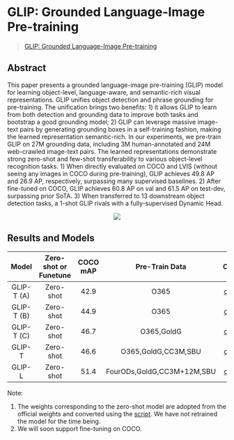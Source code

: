 # GLIP: Grounded Language-Image Pre-training  

> [GLIP: Grounded Language-Image Pre-training](https://arxiv.org/abs/2112.03857)

<!-- [ALGORITHM] -->

## Abstract

This paper presents a grounded language-image pre-training (GLIP) model for learning object-level, language-aware, and semantic-rich visual representations. GLIP unifies object detection and phrase grounding for pre-training. The unification brings two benefits: 1) it allows GLIP to learn from both detection and grounding data to improve both tasks and bootstrap a good grounding model; 2) GLIP can leverage massive image-text pairs by generating grounding boxes in a self-training fashion, making the learned representation semantic-rich. In our experiments, we pre-train GLIP on 27M grounding data, including 3M human-annotated and 24M web-crawled image-text pairs. The learned representations demonstrate strong zero-shot and few-shot transferability to various object-level recognition tasks. 1) When directly evaluated on COCO and LVIS (without seeing any images in COCO during pre-training), GLIP achieves 49.8 AP and 26.9 AP, respectively, surpassing many supervised baselines. 2) After fine-tuned on COCO, GLIP achieves 60.8 AP on val and 61.5 AP on test-dev, surpassing prior SoTA. 3) When transferred to 13 downstream object detection tasks, a 1-shot GLIP rivals with a fully-supervised Dynamic Head.

<div align=center>
<img src="https://github.com/open-mmlab/mmyolo/assets/17425982/b87228d7-f000-4a5d-b103-fe535984417a"/>
</div>

## Results and Models

|   Model    | Zero-shot or Funetune | COCO mAP |       Pre-Train Data       |                           Config                           |  Download  |
|:----------:|:---------------------:|:--------:|:--------------------------:|:----------------------------------------------------------:|:----------:| 
| GLIP-T (A) |       Zero-shot       |   42.9   |            O365            | [config](glip_atss_swin-t_a_fpn_dyhead_pretrain_obj365.py) | [model]() |
| GLIP-T (B) |       Zero-shot       |   44.9   |            O365            | [config](glip_atss_swin-t_b_fpn_dyhead_pretrain_obj365.py) | [model]() |
| GLIP-T (C) |       Zero-shot       |   46.7   |         O365,GoldG         |                         [config]()                         | [model]() |
|   GLIP-T   |       Zero-shot       |   46.6   |    O365,GoldG,CC3M,SBU     |                         [config]()                         | [model]() |
|   GLIP-L   |       Zero-shot       |   51.4   | FourODs,GoldG,CC3M+12M,SBU |                         [config](glip_atss_swin-l_fpn_dyhead_pretrain_mixeddata.py)                         | [model]() |

Note: 

1. The weights corresponding to the zero-shot model are adopted from the official weights and converted using the [script](../../tools/model_converters/glip_to_mmdet.py). We have not retrained the model for the time being.
2. We will soon support fine-tuning on COCO.


